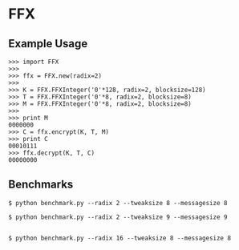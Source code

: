 FFX
===


Example Usage
-------------

```
>>> import FFX
>>>
>>> ffx = FFX.new(radix=2)
>>>
>>> K = FFX.FFXInteger('0'*128, radix=2, blocksize=128)
>>> T = FFX.FFXInteger('0'*8, radix=2, blocksize=8)
>>> M = FFX.FFXInteger('0'*8, radix=2, blocksize=8)
>>>
>>> print M
0000000
>>> C = ffx.encrypt(K, T, M)
>>> print C
00010111
>>> ffx.decrypt(K, T, C)
00000000
```


Benchmarks
----------

```
$ python benchmark.py --radix 2 --tweaksize 8 --messagesize 8

```

```
$ python benchmark.py --radix 2 --tweaksize 9 --messagesize 9


```

```
$ python benchmark.py --radix 16 --tweaksize 8 --messagesize 8

```
